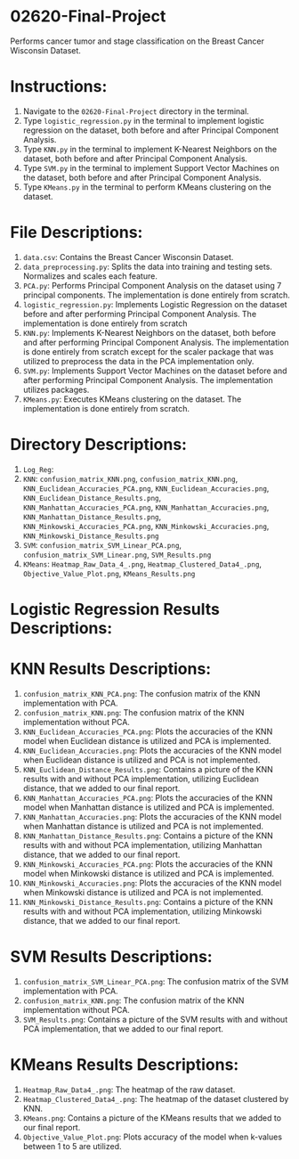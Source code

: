 # 02620-Final-Project

Performs cancer tumor and stage classification on the Breast Cancer Wisconsin Dataset.

# Instructions:
  1) Navigate to the `02620-Final-Project` directory in the terminal.
  2) Type `logistic_regression.py` in the terminal to implement logistic regression on the dataset, both before and after Principal Component Analysis.
  3) Type `KNN.py` in the terminal to implement K-Nearest Neighbors on the dataset, both before and after Principal Component Analysis.
  4) Type `SVM.py` in the terminal to implement Support Vector Machines on the dataset, both before and after Principal Component Analysis.
  5) Type `KMeans.py` in the terminal to perform KMeans clustering on the dataset.

# File Descriptions:
  1) `data.csv`: Contains the Breast Cancer Wisconsin Dataset.
  2) `data_preprocessing.py`: Splits the data into training and testing sets. Normalizes and scales each feature.
  3) `PCA.py`: Performs Principal Component Analysis on the dataset using 7 principal components. The implementation is done entirely from scratch.
  4) `logistic_regression.py`: Implements Logistic Regression on the dataset before and after performing Principal Component Analysis. The implementation is done entirely from scratch
  5) `KNN.py`: Implements K-Nearest Neighbors on the dataset, both before and after performing Principal Component Analysis. The implementation is done entirely from scratch except for the scaler package that was utilized to preprocess the data in the PCA implementation only.
  6) `SVM.py`: Implements Support Vector Machines on the dataset before and after performing Principal Component Analysis. The implementation utilizes packages.
  7) `KMeans.py`: Executes KMeans clustering on the dataset. The implementation is done entirely from scratch.

# Directory Descriptions:
  1) `Log_Reg`:
  2) `KNN`: `confusion_matrix_KNN.png`, `confusion_matrix_KNN.png`, `KNN_Euclidean_Accuracies_PCA.png`, `KNN_Euclidean_Accuracies.png`, `KNN_Euclidean_Distance_Results.png`, `KNN_Manhattan_Accuracies_PCA.png`, `KNN_Manhattan_Accuracies.png`, `KNN_Manhattan_Distance_Results.png`, `KNN_Minkowski_Accuracies_PCA.png`, `KNN_Minkowski_Accuracies.png`, `KNN_Minkowski_Distance_Results.png`
  3) `SVM`: `confusion_matrix_SVM_Linear_PCA.png`, `confusion_matrix_SVM_Linear.png`, `SVM_Results.png`
  4) `KMeans`: `Heatmap_Raw_Data_4_.png`, `Heatmap_Clustered_Data4_.png`, `Objective_Value_Plot.png`, `KMeans_Results.png`

# Logistic Regression Results Descriptions:

# KNN Results Descriptions:
  1) `confusion_matrix_KNN_PCA.png`: The confusion matrix of the KNN implementation with PCA.
  2) `confusion_matrix_KNN.png`: The confusion matrix of the KNN implementation without PCA.
  3) `KNN_Euclidean_Accuracies_PCA.png`: Plots the accuracies of the KNN model when Euclidean distance is utilized and PCA is implemented.
  4) `KNN_Euclidean_Accuracies.png`: Plots the accuracies of the KNN model when Euclidean distance is utilized and PCA is not implemented.
  5) `KNN_Euclidean_Distance_Results.png`: Contains a picture of the KNN results with and without PCA implementation, utilizing Euclidean distance, that we added to our final report.
  6) `KNN_Manhattan_Accuracies_PCA.png`: Plots the accuracies of the KNN model when Manhattan distance is utilized and PCA is implemented.
  7) `KNN_Manhattan_Accuracies.png`: Plots the accuracies of the KNN model when Manhattan distance is utilized and PCA is not implemented.
  8) `KNN_Manhattan_Distance_Results.png`: Contains a picture of the KNN results with and without PCA implementation, utilizing Manhattan distance, that we added to our final report.
  9) `KNN_Minkowski_Accuracies_PCA.png`: Plots the accuracies of the KNN model when Minkowski distance is utilized and PCA is implemented.
  7) `KNN_Minkowski_Accuracies.png`: Plots the accuracies of the KNN model when Minkowski distance is utilized and PCA is not implemented.
  8) `KNN_Minkowski_Distance_Results.png`: Contains a picture of the KNN results with and without PCA implementation, utilizing Minkowski distance, that we added to our final report.
     
# SVM Results Descriptions:
  1) `confusion_matrix_SVM_Linear_PCA.png`: The confusion matrix of the SVM implementation with PCA.
  2) `confusion_matrix_KNN.png`: The confusion matrix of the KNN implementation without PCA.
  3) `SVM_Results.png`: Contains a picture of the SVM results with and without PCA implementation, that we added to our final report.

# KMeans Results Descriptions:
  1) `Heatmap_Raw_Data4_.png`: The heatmap of the raw dataset.
  2) `Heatmap_Clustered_Data4_.png`: The heatmap of the dataset clustered by KNN.
  3) `KMeans.png`: Contains a picture of the KMeans results that we added to our final report.
  4) `Objective_Value_Plot.png`: Plots accuracy of the model when k-values between 1 to 5 are utilized.

